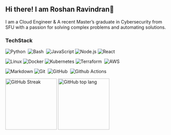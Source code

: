 ## Hi there! I am Roshan Ravindran👋

I am a Cloud Engineer & A recent Master’s graduate in Cybersecurity from SFU with a passion for solving complex problems and automating solutions.

### TechStack

![Python](https://img.shields.io/badge/-Python-05122A?style=flat&logo=python)&nbsp;
![Bash](https://img.shields.io/badge/Bash-%23121011.svg?style=flat&logo=gnu-bash&logoColor=white)&nbsp;
![JavaScript](https://img.shields.io/badge/-JavaScript-000?&logo=JavaScript)
![Node.js](https://img.shields.io/badge/-Node.js-000?&logo=node.js)
![React](https://img.shields.io/badge/-React-000?&logo=React)

![Linux](https://img.shields.io/badge/-Linux-000?&logo=Linux)
![Docker](https://img.shields.io/badge/-Docker-000?&logo=Docker)
![Kubernetes](https://img.shields.io/badge/-Kubernetes-000?&logo=Kubernetes)
![Terraform](https://img.shields.io/badge/Terraform-000.svg?style=flat&logo=terraform)&nbsp;
![AWS](https://img.shields.io/badge/-AWS-000?&logo=Amazon-AWS&logoColor=F90&logoColor=Orange)

![Markdown](https://img.shields.io/badge/-Markdown-05122A?style=flat&logo=markdown)
![Git](https://img.shields.io/badge/-Git-05122A?style=flat&logo=git)&nbsp;
![GitHub](https://img.shields.io/badge/-GitHub-05122A?style=flat&&logo=github)&nbsp;
![Github Actions](https://img.shields.io/badge/-GithubActions-000?&logo=GithubActions)

<p align="left">
<a href="https://git.io/streak-stats">
  <img height="160px" src="https://github-readme-streak-stats-gamma-one.vercel.app?user=roshan-ravindran&theme=dark" alt="GitHub Streak" /></a>
  <img height="160px" src="https://github-readme-stats.vercel.app/api/top-langs/?username=roshan-ravindran&layout=compact&theme=dark" alt="GitHub top lang" /></a>
</p>

<!--

![Ansible](https://img.shields.io/badge/Ansible-%231A1918.svg?style=flat&logo=ansible&logoColor=white)\

-->
